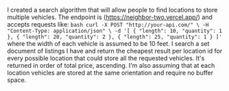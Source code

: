 I created a search algorithm that will allow people to find locations to store multiple vehicles. The endpoint is (https://neighbor-two.vercel.app/) and accepts requests like: ```bash
    curl -X POST "http://your-api.com/" \
        -H "Content-Type: application/json" \
        -d '[
                {
                    "length": 10,
                    "quantity": 1
                },
                {
                    "length": 20,
                    "quantity": 2
                },
                {
                    "length": 25,
                    "quantity": 1
                }
            ]'
    ```
    where the width of each vehicle is assumed to be 10 feet. I search a set document of listings I have and return the cheapest result per location id for every possible location that could store 
    all the requested vehicles. It's returned in order of total price, ascending. I'm also assuming that at each location vehicles are stored at the same orientation and require no buffer space.
